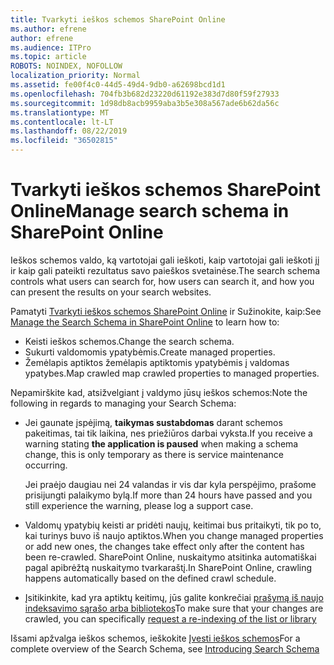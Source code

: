 ```yaml
---
title: Tvarkyti ieškos schemos SharePoint Online
ms.author: efrene
author: efrene
ms.audience: ITPro
ms.topic: article
ROBOTS: NOINDEX, NOFOLLOW
localization_priority: Normal
ms.assetid: fe00f4c0-44d5-49d4-9db0-a62698bcd1d1
ms.openlocfilehash: 704fb3b682d23220d61192e383d7d80f59f27933
ms.sourcegitcommit: 1d98db8acb9959aba3b5e308a567ade6b62da56c
ms.translationtype: MT
ms.contentlocale: lt-LT
ms.lasthandoff: 08/22/2019
ms.locfileid: "36502815"
---
```

# <a name="manage-search-schema-in-sharepoint-online"></a><span data-ttu-id="9632a-102">Tvarkyti ieškos schemos SharePoint Online</span><span class="sxs-lookup"><span data-stu-id="9632a-102">Manage search schema in SharePoint Online</span></span>

<span data-ttu-id="9632a-103">Ieškos schemos valdo, ką vartotojai gali ieškoti, kaip vartotojai gali ieškoti jį ir kaip gali pateikti rezultatus savo paieškos svetainėse.</span><span class="sxs-lookup"><span data-stu-id="9632a-103">The search schema controls what users can search for, how users can search it, and how you can present the results on your search websites.</span></span> 

<span data-ttu-id="9632a-104">Pamatyti [Tvarkyti ieškos schemos SharePoint Online](https://docs.microsoft.com/sharepoint/manage-search-schema) ir Sužinokite, kaip:</span><span class="sxs-lookup"><span data-stu-id="9632a-104">See [Manage the Search Schema in SharePoint Online](https://docs.microsoft.com/sharepoint/manage-search-schema) to learn how to:</span></span> 
- <span data-ttu-id="9632a-105">Keisti ieškos schemos.</span><span class="sxs-lookup"><span data-stu-id="9632a-105">Change the search schema.</span></span>
- <span data-ttu-id="9632a-106">Sukurti valdomomis ypatybėmis.</span><span class="sxs-lookup"><span data-stu-id="9632a-106">Create managed properties.</span></span>
- <span data-ttu-id="9632a-107">Žemėlapis aptiktos žemėlapis aptiktomis ypatybėmis į valdomas ypatybes.</span><span class="sxs-lookup"><span data-stu-id="9632a-107">Map crawled map crawled properties to managed properties.</span></span>

<span data-ttu-id="9632a-108">Nepamirškite kad, atsižvelgiant į valdymo jūsų ieškos schemos:</span><span class="sxs-lookup"><span data-stu-id="9632a-108">Note the following in regards to managing your Search Schema:</span></span>

- <span data-ttu-id="9632a-109">Jei gaunate įspėjimą, **taikymas sustabdomas** darant schemos pakeitimas, tai tik laikina, nes priežiūros darbai vyksta.</span><span class="sxs-lookup"><span data-stu-id="9632a-109">If you receive a warning stating **the application is paused** when making a schema change, this is only temporary as there is service maintenance occurring.</span></span> 

    <span data-ttu-id="9632a-110">Jei praėjo daugiau nei 24 valandas ir vis dar kyla perspėjimo, prašome prisijungti palaikymo bylą.</span><span class="sxs-lookup"><span data-stu-id="9632a-110">If more than 24 hours have passed and you still experience the warning, please log a support case.</span></span>
- <span data-ttu-id="9632a-111">Valdomų ypatybių keisti ar pridėti naujų, keitimai bus pritaikyti, tik po to, kai turinys buvo iš naujo aptiktos.</span><span class="sxs-lookup"><span data-stu-id="9632a-111">When you change managed properties or add new ones, the changes take effect only after the content has been re-crawled.</span></span> <span data-ttu-id="9632a-112">SharePoint Online, nuskaitymo atsitinka automatiškai pagal apibrėžtą nuskaitymo tvarkaraštį.</span><span class="sxs-lookup"><span data-stu-id="9632a-112">In SharePoint Online, crawling happens automatically based on the defined crawl schedule.</span></span>
- <span data-ttu-id="9632a-113">Įsitikinkite, kad yra aptiktų keitimų, jūs galite konkrečiai [prašymą iš naujo indeksavimo sąrašo arba bibliotekos](https://docs.microsoft.com/sharepoint/manage-search-schema#request-re-indexing-of-a-document-library-or-list)</span><span class="sxs-lookup"><span data-stu-id="9632a-113">To make sure that your changes are crawled, you can specifically [request a re-indexing of the list or library](https://docs.microsoft.com/sharepoint/manage-search-schema#request-re-indexing-of-a-document-library-or-list)</span></span> 

<span data-ttu-id="9632a-114">Išsami apžvalga ieškos schemos, ieškokite [Įvesti ieškos schemos](https://blogs.technet.microsoft.com/tothesharepoint/2012/11/25/introducing-search-schema-for-sharepoint-2013/)</span><span class="sxs-lookup"><span data-stu-id="9632a-114">For a complete overview of the Search Schema, see [Introducing Search Schema](https://blogs.technet.microsoft.com/tothesharepoint/2012/11/25/introducing-search-schema-for-sharepoint-2013/)</span></span> 


